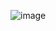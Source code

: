![image](https://user-images.githubusercontent.com/109512986/202978685-ed5847ff-b74a-4d95-8756-ce022294a049.png)

